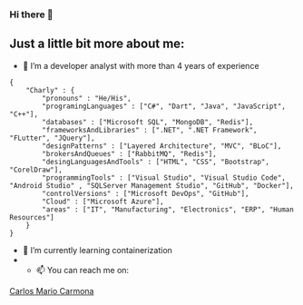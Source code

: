 ### Hi there 👋

<!--
**CarlosMarioCarmona/CarlosMarioCarmona** is a ✨ _special_ ✨ repository because its `README.md` (this file) appears on your GitHub profile.

Here are some ideas to get you started:

- 🔭 I’m currently working on ...
- 🌱 I’m currently learning ...
- 👯 I’m looking to collaborate on ...
- 🤔 I’m looking for help with ...
- 💬 Ask me about ...
- 📫 How to reach me: ...
- 😄 Pronouns: ...
- ⚡ Fun fact: ...
-->

## Just a little bit more about me: 

- 🔭 I’m a developer analyst with more than 4 years of experience

```
{
    "Charly" : {
        "pronouns" : "He/His", 
        "programingLanguages" : ["C#", "Dart", "Java", "JavaScript", "C++"],
        "databases" : ["Microsoft SQL", "MongoDB", "Redis"],
        "frameworksAndLibraries" : [".NET", ".NET Framework", "FLutter", "JQuery"],
        "designPatterns" : ["Layered Architecture", "MVC", "BLoC"],
        "brokersAndQueues" : ["RabbitMQ", "Redis"],  
        "desingLanguagesAndTools" : ["HTML", "CSS", "Bootstrap", "CorelDraw"], 
        "programmingTools" : ["Visual Studio", "Visual Studio Code", "Android Studio" , "SQLServer Management Studio", "GitHub", "Docker"],
        "controlVersions" : ["Microsoft DevOps", "GitHub"], 
        "Cloud" : ["Microsoft Azure"],
        "areas" : ["IT", "Manufacturing", "Electronics", "ERP", "Human Resources"]
    }
}
```

- 🌱 I’m currently learning containerization 
- - 📫 You can reach me on: 

<div class="badge-base LI-profile-badge" data-locale="en_US" data-size="large" data-theme="dark" data-type="HORIZONTAL" data-vanity="carlos-mario-carmona-69a251179" data-version="v1"><a class="badge-base__link LI-simple-link" href="https://mx.linkedin.com/in/carlos-mario-carmona-69a251179?trk=profile-badge">Carlos Mario Carmona</a></div>
              

